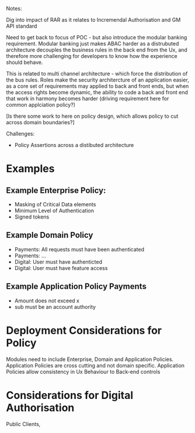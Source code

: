 Notes: 


Dig into impact of RAR as it relates to Incremendal Authorisation and GM API standard

Need to get back to focus of POC - but also introduce the modular banking requirement. Modular banking just makes ABAC harder as a distrubuted architecture decouples the business rules in the back end from the Ux, and therefore more challenging for developers to know how the experience should behave. 

This is related to multi channel architecture - which force the distribution of the bus rules. 
Roles make the security architercture of an application easier, as a core set of requirements may applied to back and front ends, but when the access rights become dynamic, the ability to code a back and front end that work in harmony becomes harder (driving requirement here for common applciation policy?)

[Is there some work to here on policy design, which allows policy to cut across domain boundaries?]


Challenges:
- Policy Assertions across a distibuted architecture

# Examples

## Example Enterprise Policy:
- Masking of Critical Data elements
- Minimum Level of Authentication
- Signed tokens

## Example Domain Policy
- Payments: All requests must have been authenticated
- Payments: ...
- Digital: User must have authenticted
- Digital: User must have feature access 

## Example Application Policy Payments
- Amount does not exceed x
- sub must be an account authority


# Deployment Considerations for Policy

Modules need to include Enterprise, Domain and Application Policies. 
Application Policies are cross cutting and not domain specific. 
Application Policies allow consistency in Ux Behaviour to Back-end controls


# Considerations for Digital Authorisation

Public Clients, 